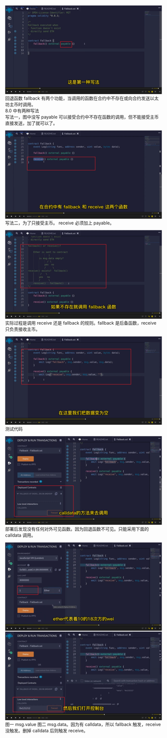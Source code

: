 ![](./img/2022-05-28-17-35-37.png)  
回退函数 fallback 有两个功能，当调用的函数在合约中不存在或向合约发送以太坊主币时调用。  
8.0 中有两种写法  
写法一，图中没写 payable 可以接受合约中不存在函数的调用，但不能接受主币直接发送，加了就可以了。

![](./img/2022-05-28-17-40-23.png)  
写法二，为了只接受主币。 receive 必须加上 payable。

![](./img/2022-06-08-11-15-47.png)  
实际过程是调用 receive 还是 fallback 的规则。fallback 是后备函数，receive 只负责接收主币。

![](./img/2022-06-08-11-17-15.png)  
测试代码

![](./img/2022-06-08-11-18-00.png)  
部署后发现没有任何对外可见函数。因为回退函数不可见。只能采用下面的 calldata 调用。

![](./img/2022-06-08-11-19-30.png)  
![](./img/2022-06-08-11-19-47.png)  
图一 msg.value 图二 msg.data。因为有 calldata，所以 fallback 触发，receive 没触发。删掉 calldata 后则触发 receive。
